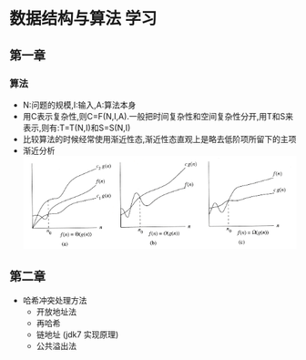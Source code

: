 # 数据结构与算法 学习

## 第一章

### 算法

* N:问题的规模,I:输入,A:算法本身
* 用C表示复杂性,则C=F(N,I,A).一般把时间复杂性和空间复杂性分开,用T和S来表示,则有:T=T(N,I)和S=S(N,I) 
* 比较算法的时候经常使用渐近性态,渐近性态直观上是略去低阶项所留下的主项
* 渐近分析 
	![渐近分析](../pic/asymptotic_analysis.png)

## 第二章

* 哈希冲突处理方法
  * 开放地址法
  * 再哈希 
  * 链地址 (jdk7 实现原理)
  * 公共溢出法 